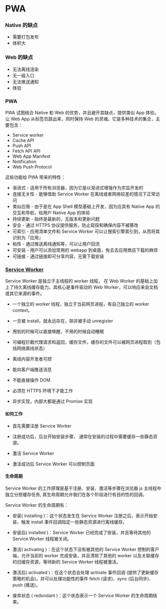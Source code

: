 # PWA

### Native 的缺点

-   需要打包发布
-   体积大

### Web 的缺点

-   无法离线渲染
-   无一级入口
-   无法推送通知
-   体验

### PWA

PWA 试图结合 Native 和 Web 的优势，并且避开其缺点，提供类似 App 体验。 让 Web App 从标签页跳出来，同时保持 Web 的灵魂。它是多种技术的集合，主要包含：

-   Service worker
-   Cache API
-   Push API
-   Fetch API API
-   Web App Manifest
-   Notification
-   Web Push Protocol

这些功能给 PWA 带来的特性：

-   渐进式 - 适用于所有浏览器，因为它是以渐进式增强作为宗旨开发的
-   连接无关性 - 能够借助 Service Worker 在离线或者网络较差的情况下正常访问
-   类似应用 - 由于是在 App Shell 模型基础上开发，因为应具有 Native App 的交互和导航，给用户 Native App 的体验
-   持续更新 - 始终是最新的，无版本和更新问题
-   安全 - 通过 HTTPS 协议提供服务，防止窥探和确保内容不被篡改
-   可索引 - 应用清单文件和 Service Worker 可以让搜索引擎索引到，从而将其识别为『应用』
-   粘性 - 通过推送离线通知等，可以让用户回流
-   可安装 - 用户可以添加常用的 webapp 到桌面，免去去应用商店下载的麻烦
-   可链接 - 通过链接即可分享内容，无需下载安装

### [Service Worker](https://www.w3.org/TR/service-workers/)

Service Worker 是独立于主线程的 worker 线程， 在 Web Worker 的基础上加上了持久离线缓存能力。其核心是事件驱动的 Web Worker，可以响应来自文档或其它来源的事件。

-   一个独立的 worker 线程，独立于当前网页进程，有自己独立的 worker context。

-   一旦被 install，就永远存在，除非被手动 unregister

-   用到的时候可以直接唤醒，不用的时候自动睡眠

-   可编程拦截代理请求和返回，缓存文件，缓存的文件可以被网页进程取到（包括网络离线状态）

-   离线内容开发者可控

-   能向客户端推送消息

-   不能直接操作 DOM

-   必须在 HTTPS 环境下才能工作

-   异步实现，内部大都是通过 Promise 实现

#### 如何工作

-   首先需要注册 Service Worker

-   注册成功后，后台开始安装步骤， 通常在安装的过程中需要缓存一些静态资源。

-   激活 Service Worker

-   激活成功后 Service Worker 可以控制页面

#### 生命周期

Service Worker 的工作原理是基于注册、安装、激活等步骤在浏览器 js 主线程中独立分担缓存任务,
其生命周期允许我们在各个阶段进行有目的性的回调。

Service Worker 的生命周期有：

-   安装( installing )：这个状态发生在 Service Worker 注册之后，表示开始安装，触发 install 事件回调指定一些静态资源进行离线缓存。
-   安装后( installed )：Service Worker 已经完成了安装，并且等待其他的 Service Worker 线程被关闭。

-   激活( activating )：在这个状态下没有被其他的 Service Worker 控制的客户端，允许当前的 worker 完成安装，并且清除了其他的 worker 以及关联缓存的旧缓存资源，等待新的 Service Worker 线程被激活。

-   激活后( activated )：在这个状态会处理 activate 事件回调 (提供了更新缓存策略的机会)。并可以处理功能性的事件 fetch (请求)、sync (后台同步)、push (推送)。

-   废弃状态 ( redundant )：这个状态表示一个 Service Worker 的生命周期结束。
